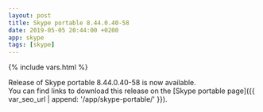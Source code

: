 ```yaml
---
layout: post
title: Skype portable 8.44.0.40-58
date: 2019-05-05 20:44:00 +0200
app: skype
tags: [skype]
---
```

{% include vars.html %}

Release of Skype portable 8.44.0.40-58 is now available.<br />
You can find links to download this release on the [Skype portable page]({{ var_seo_url | append: '/app/skype-portable/' }}).